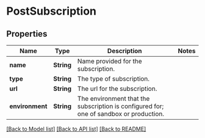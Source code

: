# PostSubscription

## Properties
Name | Type | Description | Notes
------------ | ------------- | ------------- | -------------
**name** | **String** | Name provided for the subscription. | 
**type** | **String** | The type of subscription. | 
**url** | **String** | The url for the subscription. | 
**environment** | **String** | The environment that the subscription is configured for; one of sandbox or production. | 

[[Back to Model list]](../README.md#documentation-for-models) [[Back to API list]](../README.md#documentation-for-api-endpoints) [[Back to README]](../README.md)


